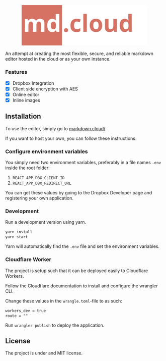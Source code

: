 
<p align="center">
  <img width="400" height="" src="./public/banner.svg">
</p>

An attempt at creating the most flexible, secure, and reliable markdown editor hosted in the cloud or as your own instance.

### Features

 - [x] Dropbox Integration
 - [x] Client side encryption with AES
 - [x] Online editor
 - [x] Inline images

## Installation

To use the editor, simply go to [markdown.cloud/](https://markdown.cloud/).<br />

If you want to host your own, you can follow these instructions:

### Configure environment variables

You simply need two environment variables, preferably in a file names `.env` inside the root folder:

 1. `REACT_APP_DBX_CLIENT_ID`
 2. `REACT_APP_DBX_REDIRECT_URL`

You can get these values by going to the Dropbox Developer page and registering your own application.

### Development

Run a development version using yarn.

```
yarn install
yarn start
```

Yarn will automatically find the `.env` file and set the environment variables.

### Cloudflare Worker

The project is setup such that it can be deployed easily to Cloudflare Workers.

Follow the Cloudflare documentation to install and configure the wrangler CLI.

Change these values in the `wrangle.toml`-file to as such:
```
workers_dev = true
route = ""
```

Run `wrangler publish` to deploy the application.

## License

The project is under and MIT license.
